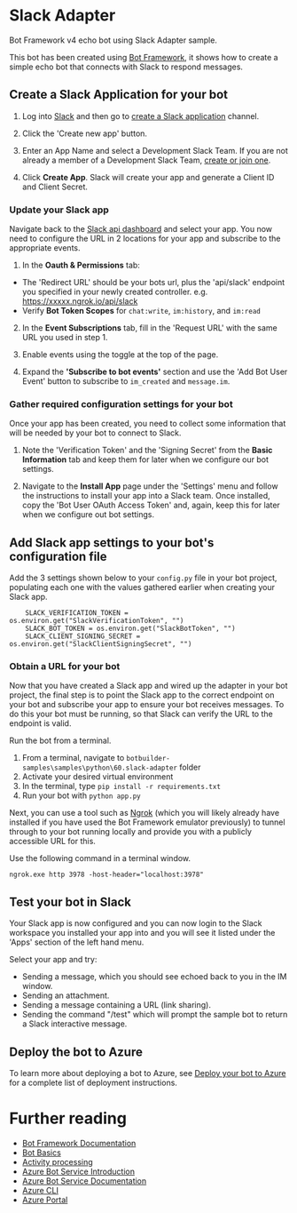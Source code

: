 # Slack Adapter

Bot Framework v4 echo bot using Slack Adapter sample.

This bot has been created using [Bot Framework](https://dev.botframework.com), it shows how to create a simple echo bot that connects with Slack to respond messages.

## Create a Slack Application for your bot

1. Log into [Slack](https://slack.com/signin) and then go to [create a Slack application](https://api.slack.com/apps) channel.

2. Click the 'Create new app' button.

3. Enter an App Name and select a Development Slack Team. If you are not already a member of a Development Slack Team, [create or join one](https://slack.com/).

4. Click **Create App**. Slack will create your app and generate a Client ID and Client Secret.

### Update your Slack app

Navigate back to the [Slack api dashboard]([https://api.slack.com/apps]) and select your app.  You now need to configure the URL in 2 locations for your app and subscribe to the appropriate events.

1. In the **Oauth & Permissions** tab:
  - The 'Redirect URL' should be your bots url, plus the 'api/slack' endpoint you specified in your newly created controller. e.g. https://xxxxx.ngrok.io/api/slack
  - Verify **Bot Token Scopes** for `chat:write`, `im:history`, and `im:read`

2. In the **Event Subscriptions** tab, fill in the 'Request URL' with the same URL you used in step 1.

3. Enable events using the toggle at the top of the page.

4. Expand the **'Subscribe to bot events'** section and use the 'Add Bot User Event' button to subscribe to `im_created` and `message.im`.

### Gather required configuration settings for your bot

Once your app has been created, you need to collect some information that will be needed by your bot to connect to Slack.

1. Note the 'Verification Token' and the 'Signing Secret' from the **Basic Information** tab and keep them for later when we configure our bot settings. 

2. Navigate to the **Install App** page under the 'Settings' menu and follow the instructions to install your app into a Slack team.  Once installed, copy the 'Bot User OAuth Access Token' and, again, keep this for later when we configure out bot settings.

## Add Slack app settings to your bot's configuration file

Add the 3 settings shown below to your `config.py` file in your bot project, populating each one with the values gathered earlier when creating your Slack app.

```
    SLACK_VERIFICATION_TOKEN = os.environ.get("SlackVerificationToken", "")
    SLACK_BOT_TOKEN = os.environ.get("SlackBotToken", "")
    SLACK_CLIENT_SIGNING_SECRET = os.environ.get("SlackClientSigningSecret", "")
```

### Obtain a URL for your bot

Now that you have created a Slack app and wired up the adapter in your bot project, the final step is to point the Slack app to the correct endpoint on your bot and subscribe your app to ensure your bot receives messages.  To do this your bot must be running, so that Slack can verify the URL to the endpoint is valid.

Run the bot from a terminal.

  1) From a terminal, navigate to `botbuilder-samples\samples\python\60.slack-adapter` folder
  1) Activate your desired virtual environment
  1) In the terminal, type `pip install -r requirements.txt`
  1) Run your bot with `python app.py`

Next, you can use a tool such as [Ngrok](https://www.ngrok.com) (which you will likely already have installed if you have used the Bot Framework emulator previously) to tunnel through to your bot running locally and provide you with a publicly accessible URL for this. 

Use the following command in a terminal window.

```
ngrok.exe http 3978 -host-header="localhost:3978"
```

## Test your bot in Slack

Your Slack app is now configured and you can now login to the Slack workspace you installed your app into and you will see it listed under the 'Apps' section of the left hand menu.  

Select your app and try:

* Sending a message, which you should see echoed back to you in the IM window.
* Sending an attachment.
* Sending a message containing a URL (link sharing).
* Sending the command "/test" which will prompt the sample bot to return a Slack interactive message.

## Deploy the bot to Azure

To learn more about deploying a bot to Azure, see [Deploy your bot to Azure](https://aka.ms/azuredeployment) for a complete list of deployment instructions.

# Further reading

- [Bot Framework Documentation](https://docs.botframework.com)
- [Bot Basics](https://docs.microsoft.com/azure/bot-service/bot-builder-basics?view=azure-bot-service-4.0)
- [Activity processing](https://docs.microsoft.com/en-us/azure/bot-service/bot-builder-concept-activity-processing?view=azure-bot-service-4.0)
- [Azure Bot Service Introduction](https://docs.microsoft.com/azure/bot-service/bot-service-overview-introduction?view=azure-bot-service-4.0)
- [Azure Bot Service Documentation](https://docs.microsoft.com/azure/bot-service/?view=azure-bot-service-4.0)
- [Azure CLI](https://docs.microsoft.com/cli/azure/?view=azure-cli-latest)
- [Azure Portal](https://portal.azure.com)
